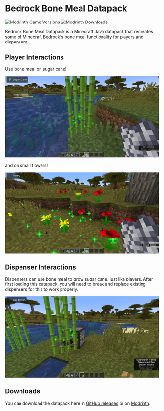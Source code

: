 # Bedrock Bone Meal Datapack

![Modrinth Game Versions](https://img.shields.io/modrinth/game-versions/lrTKvLFZ?logo=modrinth&style=for-the-badge) ![Modrinth Downloads](https://img.shields.io/modrinth/dt/lrTKvLFZ?color=blue&logo=modrinth&style=for-the-badge)

Bedrock Bone Meal Datapack is a Minecraft Java datapack that recreates some of Minecraft Bedrock's bone meal functionality for players and dispensers.

## Player Interactions

Use bone meal on sugar cane!

![A screenshot of Minecraft Java. The player is holding bone meal in their right hand and standing in front of a 3 high block of sugar cane. The player just used the bone meal to grow the sugar cane.](/docs/images/bone_meal_on_sugar_cane.png)

and on small flowers!

![A screenshot of Minecraft Java. The player is holding bone meal in their right hand and standing in front of a few red and yellow small flowers. The player just used the bone meal to grow more small flowers.](/docs/images/bone_meal_on_small_flowers.png)

## Dispenser Interactions

Dispensers can use bone meal to grow sugar cane, just like players. After first loading this datapack, you will need to break and replace existing dispensers for this to work properly.

![A screenshot of Minecraft Java. The player is pressing a button attached to a dispenser. The dispenser has a 3 block high sugar cane in front of it. The sugar cane has just been grown by the dispenser.](/docs/images/dispenser_using_bone_meal_on_sugar_cane.png)

## Downloads

You can download the datapack here in [GitHub releases](https://github.com/Nincodedo/mc-java-bedrock-bone-meal-datapack/releases/latest) or on [Modrinth](https://modrinth.com/datapack/bedrock-bone-meal).
